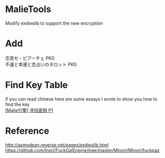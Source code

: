 # MalieTools
Modify exdieslib to support the new encryption

# Add
恋音セ・ピアーチェ PKG  
不運と幸運と恋占いのタロット PKG  

# Find Key Table
if you can read chinese here are some essays I wrote to show you how to find the key  
[[Malie引擎] 寻找密钥 P1](https://github.com/Dir-A/Dir-A_Essays_MD/blob/main/%5BMalie%E5%BC%95%E6%93%8E%5D%20%E5%AF%BB%E6%89%BE%E5%AF%86%E9%92%A5%20P1.md)

# Reference
http://asmodean.reverse.net/pages/exdieslib.html  
https://github.com/Inori/FuckGalEngine/tree/master/Minori/Minori/fuckpaz  
